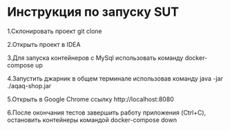# Инструкция по запуску SUT
1.Склонировать проект git clone

2.Открыть проект в IDEA

3.Для запуска контейнеров с MySql использовать команду docker-compose up

4.Запустить джарник в общем терминале использовав команду java -jar ./aqaq-shop.jar

5.Открыть в Google Chrome ссылку http://localhost:8080

6.После окончания тестов завершить работу приложения (Ctrl+C), остановить контейнеры командой docker-compose down
